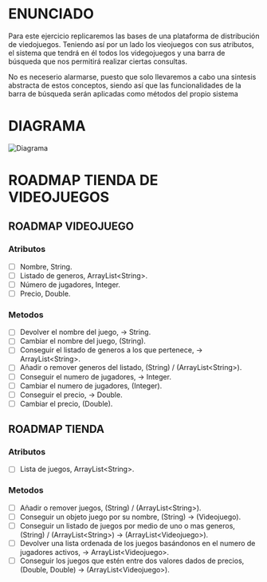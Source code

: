 # ENUNCIADO

Para este ejercicio replicaremos las bases de una plataforma de distribución de viedojuegos. Teniendo así por un lado los vieojuegos con sus atributos, el sistema que tendrá en él todos los videgojuegos y una barra de búsqueda que nos permitirá realizar ciertas consultas.

No es neceserio alarmarse, puesto que solo llevaremos a cabo una sintesis abstracta de estos conceptos, siendo así que las funcionalidades de la barra de búsqueda serán aplicadas como métodos del propio sistema

# DIAGRAMA

![Diagrama](https://github.com/santiagosimonsantos/Taller-introductorio-a-la-Programacion-Orientada-a-Objetos-con-Java/blob/main/Diagrama.svg)

# ROADMAP TIENDA DE VIDEOJUEGOS

## ROADMAP VIDEOJUEGO

### Atributos

- [ ]  Nombre, String.
- [ ]  Listado de generos, ArrayList\<String\>.
- [ ]  Número de jugadores, Integer.
- [ ]  Precio, Double.

### Metodos

- [ ]  Devolver el nombre del juego, → String.
- [ ]  Cambiar el nombre del juego,  (String).
- [ ]  Conseguir el listado de generos a los que pertenece, → ArrayList\<String\>.
- [ ]  Añadir o remover generos del listado, (String) / (ArrayList\<String\>).
- [ ]  Conseguir el numero de jugadores, → Integer.
- [ ]  Cambiar el numero de jugadores, (Integer).
- [ ]  Conseguir el precio, → Double.
- [ ]  Cambiar el precio, (Double).

## ROADMAP TIENDA

### Atributos

- [ ]  Lista de juegos, ArrayList\<String\>.

### Metodos

- [ ]  Añadir o remover juegos, (String) / (ArrayList\<String\>).
- [ ]  Conseguir un objeto juego por su nombre, (String) → (Videojuego).
- [ ]  Conseguir un listado de juegos por medio de uno o mas generos, (String) / (ArrayList\<String\>) → (ArrayList\<Videojuego\>).
- [ ]  Devolver una lista ordenada de los juegos basándonos en el numero
de jugadores activos, → ArrayList\<Videojuego\>.
- [ ]  Conseguir los juegos que estén entre dos valores dados de precios, (Double, Double) → (ArrayList\<Videojuego\>).
